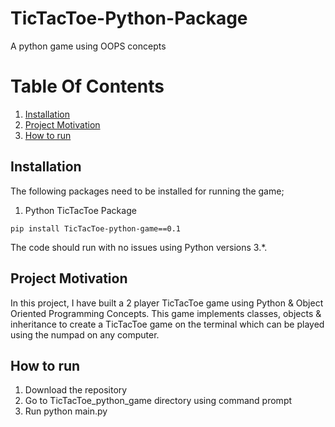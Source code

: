 # TicTacToe-Python-Package
A python game using OOPS concepts

# Table Of Contents
1. [Installation](#installation)
2. [Project Motivation](#projectmotivation)
3. [How to run](#filedescriptions)

## Installation
<a id='installation'></a>
The following packages need to be installed for running the game;
1. Python TicTacToe Package
```
pip install TicTacToe-python-game==0.1
```

The code should run with no issues using Python versions 3.*.

## Project Motivation
<a id='projectmotivation'></a>
In this project, I have built a 2 player TicTacToe game using Python & Object Oriented Programming Concepts. This game implements classes, objects & inheritance to create a TicTacToe game on the terminal which can be played using the numpad on any computer.

## How to run
<a id='filedescriptions'></a>
1. Download the repository
2. Go to TicTacToe_python_game directory using command prompt
3. Run python main.py
